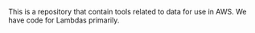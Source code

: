 This is a repository that contain tools related to data for use in AWS. We have code for Lambdas primarily.

